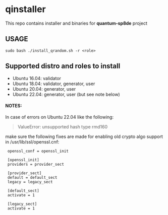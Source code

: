 # qinstaller

This repo contains installer and binaries for **quantum-sp8de** project

## USAGE

`sudo bash ./install_qrandom.sh -r <role>`

## Supported distro and roles to install 

* Ubuntu 16.04: validator
* Ubuntu 18.04: validator, generator, user
* Ubuntu 20.04: generator, user
* Ubuntu 22.04: generator, user (but see note below)

#### NOTES:
In case of errors on Ubuntu 22.04 like the following:

 > ValueError: unsupported hash type rmd160

make sure the following fixes are made for enabling
old crypto algo support in /usr/lib/ssl/openssl.cnf:

```
 openssl_conf = openssl_init

 [openssl_init]
 providers = provider_sect

 [provider_sect]
 default = default_sect
 legacy = legacy_sect

 [default_sect]
 activate = 1

 [legacy_sect]
 activate = 1
```
